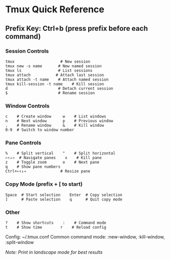 # Tmux Quick Reference
## Prefix Key: Ctrl+b (press prefix before each command)

### Session Controls
```
tmux                    # New session
tmux new -s name       # New named session
tmux ls                # List sessions
tmux attach           # Attach last session
tmux attach -t name    # Attach named session
tmux kill-session -t name    # Kill session
d                      # Detach current session
$                      # Rename session
```

### Window Controls
```
c    # Create window     w    # List windows
n    # Next window       p    # Previous window
,    # Rename window     &    # Kill window
0-9  # Switch to window number
```

### Pane Controls
```
%    # Split vertical    "    # Split horizontal
←↑↓→  # Navigate panes    x    # Kill pane
z    # Toggle zoom       o    # Next pane
q    # Show pane numbers
Ctrl+←↑↓→               # Resize pane
```

### Copy Mode (prefix + [ to start)
```
Space  # Start selection    Enter  # Copy selection
]      # Paste selection    q      # Quit copy mode
```

### Other
```
?    # Show shortcuts    :    # Command mode
t    # Show time        r    # Reload config
```

Config: ~/.tmux.conf
Common command mode: :new-window, :kill-window, :split-window

*Note: Print in landscape mode for best results*